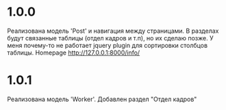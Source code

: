 # 1.0.0

Реализована модель 'Post' и навигация между страницами. В разделах будут связанные таблицы (отдел кадров и т.п), но их сделаю позже. 
У меня почему-то не работает jquery plugin для сортировки столбцов таблицы.
Homepage http://127.0.0.1:8000/info/

# 1.0.1
Реализована модель 'Worker'. Добавлен раздел "Отдел кадров"
